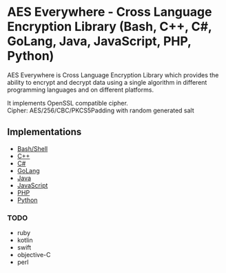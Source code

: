 # AES Everywhere - Cross Language Encryption Library  (Bash, C++, C#, GoLang, Java, JavaScript, PHP, Python)

AES Everywhere is Cross Language Encryption Library which provides the ability to encrypt and decrypt data using a single algorithm in different programming languages and on different platforms.

It implements OpenSSL compatible cipher.  
Cipher: AES/256/CBC/PKCS5Padding with random generated salt


## Implementations

 + [Bash/Shell](https://github.com/mervick/aes-everywhere/tree/master/bash)
 + [C++](https://github.com/mervick/aes-everywhere/tree/master/cpp)
 + [C#](https://github.com/mervick/aes-everywhere/tree/master/net)
 + [GoLang](https://github.com/mervick/aes-everywhere/tree/master/go)
 + [Java](https://github.com/mervick/aes-everywhere/tree/master/java)
 + [JavaScript](https://github.com/mervick/aes-everywhere/tree/master/javascript)
 + [PHP](https://github.com/mervick/aes-everywhere/tree/master/php)
 + [Python](https://github.com/mervick/aes-everywhere/tree/master/python)


### TODO
 + ruby
 + kotlin
 + swift
 + objective-C
 + perl
